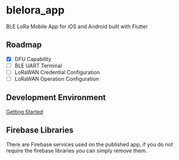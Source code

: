 # blelora_app

BLE LoRa Mobile App for iOS and Android built with Flutter

## Roadmap

 * [x] DFU Capability
 * [ ] BLE UART Terminal
 * [ ] LoRaWAN Credential Configuration
 * [ ] LoRaWAN Operation Configuration

## Development Environment

[Getting Started](https://docs.flutter.dev/get-started/install)

## Firebase Libraries
There are Firebase services used on the published app, if you do not require the firebase libraries you can simply remove them.

